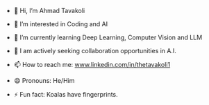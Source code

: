 - 👋 Hi, I’m Ahmad Tavakoli
- 👀 I’m interested in Coding and  AI
- 🌱 I’m currently learning Deep Learning, Computer Vision and LLM
- 💞️ I am actively seeking collaboration opportunities in A.I.

- 📫 How to reach me: www.linkedin.com/in/thetavakoli1
- 😄 Pronouns: He/Him
- ⚡ Fun fact: Koalas have fingerprints.
<!---
TheTavakoli1/TheTavakoli1 is a ✨ special ✨ repository because its `README.md` (this file) appears on your GitHub profile.
You can click the Preview link to take a look at your changes.
--->
